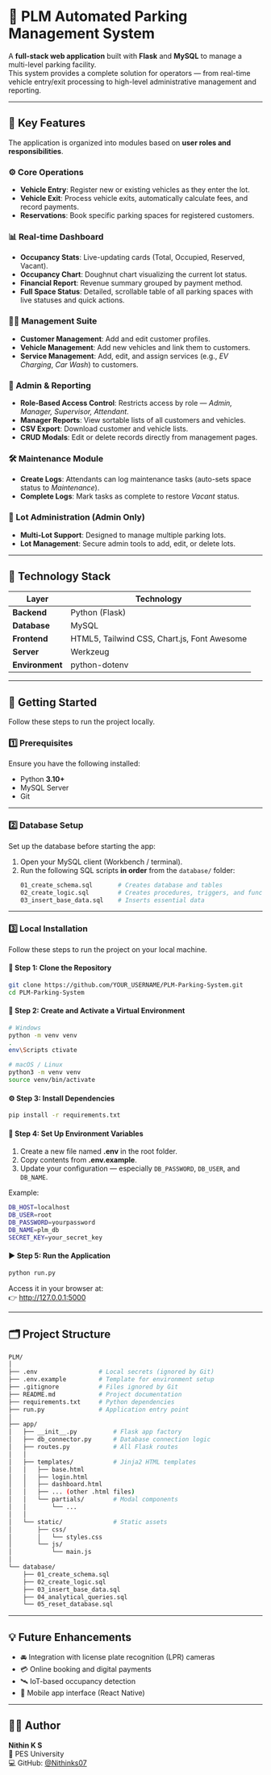 # 🚗 PLM Automated Parking Management System

A **full-stack web application** built with **Flask** and **MySQL** to manage a multi-level parking facility.  
This system provides a complete solution for operators — from real-time vehicle entry/exit processing to high-level administrative management and reporting.

---

## 🌟 Key Features

The application is organized into modules based on **user roles and responsibilities**.

### ⚙️ Core Operations
- **Vehicle Entry**: Register new or existing vehicles as they enter the lot.  
- **Vehicle Exit**: Process vehicle exits, automatically calculate fees, and record payments.  
- **Reservations**: Book specific parking spaces for registered customers.

### 📊 Real-time Dashboard
- **Occupancy Stats**: Live-updating cards (Total, Occupied, Reserved, Vacant).  
- **Occupancy Chart**: Doughnut chart visualizing the current lot status.  
- **Financial Report**: Revenue summary grouped by payment method.  
- **Full Space Status**: Detailed, scrollable table of all parking spaces with live statuses and quick actions.

### 🧑‍💼 Management Suite
- **Customer Management**: Add and edit customer profiles.  
- **Vehicle Management**: Add new vehicles and link them to customers.  
- **Service Management**: Add, edit, and assign services (e.g., *EV Charging*, *Car Wash*) to customers.

### 🔐 Admin & Reporting
- **Role-Based Access Control**: Restricts access by role — *Admin, Manager, Supervisor, Attendant*.  
- **Manager Reports**: View sortable lists of all customers and vehicles.  
- **CSV Export**: Download customer and vehicle lists.  
- **CRUD Modals**: Edit or delete records directly from management pages.

### 🛠️ Maintenance Module
- **Create Logs**: Attendants can log maintenance tasks (auto-sets space status to *Maintenance*).  
- **Complete Logs**: Mark tasks as complete to restore *Vacant* status.

### 🏢 Lot Administration (Admin Only)
- **Multi-Lot Support**: Designed to manage multiple parking lots.  
- **Lot Management**: Secure admin tools to add, edit, or delete lots.

---

## 🧰 Technology Stack

| Layer | Technology |
|-------|-------------|
| **Backend** | Python (Flask) |
| **Database** | MySQL |
| **Frontend** | HTML5, Tailwind CSS, Chart.js, Font Awesome |
| **Server** | Werkzeug |
| **Environment** | python-dotenv |

---

## 🚀 Getting Started

Follow these steps to run the project locally.

### 1️⃣ Prerequisites
Ensure you have the following installed:
- Python **3.10+**
- MySQL Server
- Git

---

### 2️⃣ Database Setup

Set up the database before starting the app:

1. Open your MySQL client (Workbench / terminal).
2. Run the following SQL scripts **in order** from the `database/` folder:
   ```bash
   01_create_schema.sql       # Creates database and tables
   02_create_logic.sql        # Creates procedures, triggers, and functions
   03_insert_base_data.sql    # Inserts essential data
   ```

---

### 3️⃣ Local Installation

Follow these steps to run the project on your local machine.

#### 🧩 Step 1: Clone the Repository
```bash
git clone https://github.com/YOUR_USERNAME/PLM-Parking-System.git
cd PLM-Parking-System
```

#### 🧱 Step 2: Create and Activate a Virtual Environment
```bash
# Windows
python -m venv venv
.
env\Scripts ctivate

# macOS / Linux
python3 -m venv venv
source venv/bin/activate
```

#### ⚙️ Step 3: Install Dependencies
```bash
pip install -r requirements.txt
```

#### 🔑 Step 4: Set Up Environment Variables
1. Create a new file named **.env** in the root folder.  
2. Copy contents from **.env.example**.  
3. Update your configuration — especially `DB_PASSWORD`, `DB_USER`, and `DB_NAME`.

Example:
```bash
DB_HOST=localhost
DB_USER=root
DB_PASSWORD=yourpassword
DB_NAME=plm_db
SECRET_KEY=your_secret_key
```

#### ▶️ Step 5: Run the Application
```bash
python run.py
```

Access it in your browser at:  
👉 http://127.0.0.1:5000

---

## 🗂️ Project Structure

```bash
PLM/
│
├── .env                 # Local secrets (ignored by Git)
├── .env.example         # Template for environment setup
├── .gitignore           # Files ignored by Git
├── README.md            # Project documentation
├── requirements.txt     # Python dependencies
├── run.py               # Application entry point
│
├── app/
│   ├── __init__.py          # Flask app factory
│   ├── db_connector.py      # Database connection logic
│   ├── routes.py            # All Flask routes
│   │
│   ├── templates/           # Jinja2 HTML templates
│   │   ├── base.html
│   │   ├── login.html
│   │   ├── dashboard.html
│   │   ├── ... (other .html files)
│   │   └── partials/        # Modal components
│   │       └── ...
│   │
│   └── static/              # Static assets
│       ├── css/
│       │   └── styles.css
│       └── js/
│           └── main.js
│
└── database/
    ├── 01_create_schema.sql
    ├── 02_create_logic.sql
    ├── 03_insert_base_data.sql
    ├── 04_analytical_queries.sql
    └── 05_reset_database.sql
```

---

## 💡 Future Enhancements
- 🚘 Integration with license plate recognition (LPR) cameras  
- 💳 Online booking and digital payments  
- 🛰️ IoT-based occupancy detection  
- 📱 Mobile app interface (React Native)

---

## 🧑‍💻 Author
**Nithin K S**  
📍 PES University  
💻 GitHub: [@Nithinks07](https://github.com/Nithinks07)


